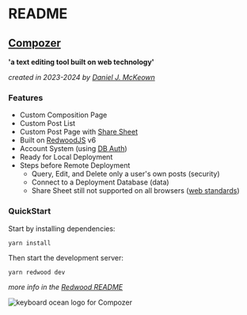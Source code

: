 # README

## [Compozer](https://github.com/pacificpelican/compozer)

**'a text editing tool built on web technology'**

*created in 2023-2024 by [Daniel J. McKeown](https://danieljmckeown.com)*

### Features
- Custom Composition Page
- Custom Post List
- Custom Post Page with [Share Sheet](https://developer.mozilla.org/en-US/docs/Web/API/Web_Share_API)
- Built on [RedwoodJS](https://redwoodjs.com) v6
- Account System (using [DB Auth](https://redwoodjs.com/docs/auth/dbauth))
- Ready for Local Deployment
- Steps before Remote Deployment
  - Query, Edit, and Delete only a user's own posts (security)
  - Connect to a Deployment Database (data)
  - Share Sheet still not supported on all browsers ([web standards](https://caniuse.com/web-share))

### QuickStart
Start by installing dependencies:

```
yarn install
```

Then start the development server:

```
yarn redwood dev
```

<i>more info in the [Redwood README](./REDWOOD-README.md)</i>

![keyboard ocean logo for Compozer](iac.png "keyboard ocean logo for Compozer")
